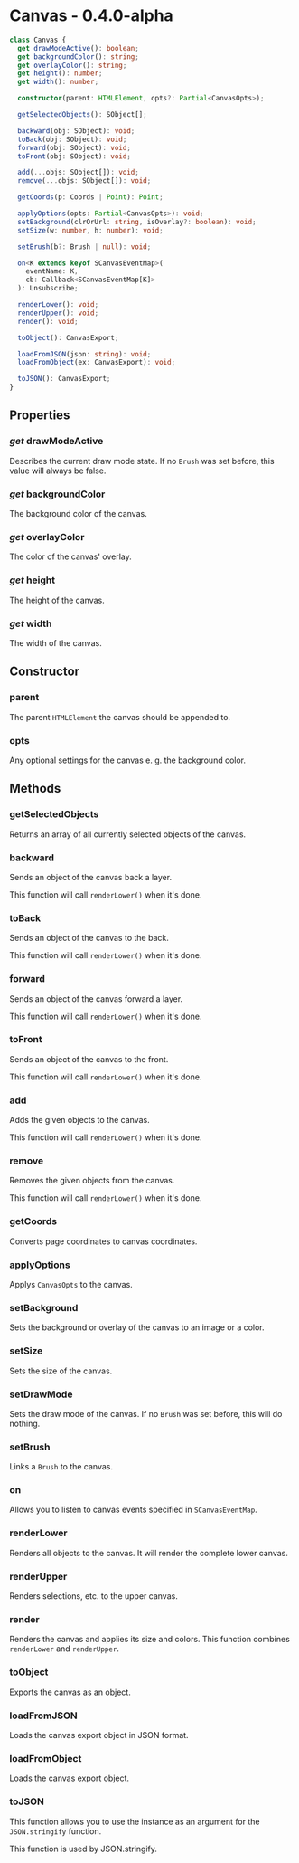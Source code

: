 # Canvas - 0.4.0-alpha

```ts
class Canvas {
  get drawModeActive(): boolean;
  get backgroundColor(): string;
  get overlayColor(): string;
  get height(): number;
  get width(): number;

  constructor(parent: HTMLElement, opts?: Partial<CanvasOpts>);

  getSelectedObjects(): SObject[];

  backward(obj: SObject): void;
  toBack(obj: SObject): void;
  forward(obj: SObject): void;
  toFront(obj: SObject): void;

  add(...objs: SObject[]): void;
  remove(...objs: SObject[]): void;

  getCoords(p: Coords | Point): Point;

  applyOptions(opts: Partial<CanvasOpts>): void;
  setBackground(clrOrUrl: string, isOverlay?: boolean): void;
  setSize(w: number, h: number): void;

  setBrush(b?: Brush | null): void;

  on<K extends keyof SCanvasEventMap>(
    eventName: K,
    cb: Callback<SCanvasEventMap[K]>
  ): Unsubscribe;

  renderLower(): void;
  renderUpper(): void;
  render(): void;

  toObject(): CanvasExport;

  loadFromJSON(json: string): void;
  loadFromObject(ex: CanvasExport): void;

  toJSON(): CanvasExport;
}
```

## **Properties**

### _get_ drawModeActive

Describes the current draw mode state. If no `Brush` was set before, this value will always be false.

### _get_ backgroundColor

The background color of the canvas.

### _get_ overlayColor

The color of the canvas' overlay.

### _get_ height

The height of the canvas.

### _get_ width

The width of the canvas.

## **Constructor**

### parent

The parent `HTMLElement` the canvas should be appended to.

### opts

Any optional settings for the canvas e. g. the background color.

## **Methods**

### getSelectedObjects

Returns an array of all currently selected objects of the canvas.

### backward

Sends an object of the canvas back a layer.

This function will call `renderLower()` when it's done.

### toBack

Sends an object of the canvas to the back.

This function will call `renderLower()` when it's done.

### forward

Sends an object of the canvas forward a layer.

This function will call `renderLower()` when it's done.

### toFront

Sends an object of the canvas to the front.

This function will call `renderLower()` when it's done.

### add

Adds the given objects to the canvas.

This function will call `renderLower()` when it's done.

### remove

Removes the given objects from the canvas.

This function will call `renderLower()` when it's done.

### getCoords

Converts page coordinates to canvas coordinates.

### applyOptions

Applys `CanvasOpts` to the canvas.

### setBackground

Sets the background or overlay of the canvas to an image or a color.

### setSize

Sets the size of the canvas.

### setDrawMode

Sets the draw mode of the canvas. If no `Brush` was set before, this will do nothing.

### setBrush

Links a `Brush` to the canvas.

### on

Allows you to listen to canvas events specified in `SCanvasEventMap`.

### renderLower

Renders all objects to the canvas. It will render the complete lower canvas.

### renderUpper

Renders selections, etc. to the upper canvas.

### render

Renders the canvas and applies its size and colors. This function combines `renderLower` and `renderUpper`.

### toObject

Exports the canvas as an object.

### loadFromJSON

Loads the canvas export object in JSON format.

### loadFromObject

Loads the canvas export object.

### toJSON

This function allows you to use the instance as an argument for the `JSON.stringify` function.

This function is used by JSON.stringify.
